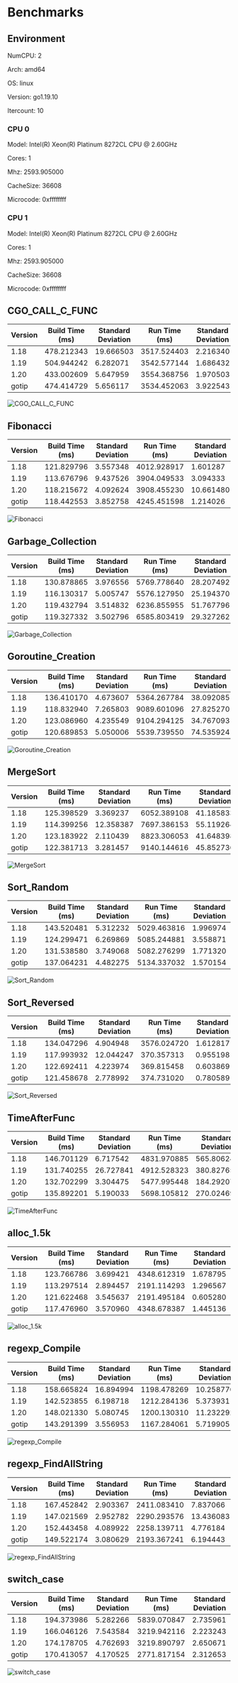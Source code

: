 # Benchmarks

## Environment

NumCPU: 2

Arch: amd64

OS: linux

Version: go1.19.10

Itercount: 10

### CPU 0

Model: Intel(R) Xeon(R) Platinum 8272CL CPU @ 2.60GHz

Cores: 1

Mhz: 2593.905000

CacheSize: 36608

Microcode: 0xffffffff

### CPU 1

Model: Intel(R) Xeon(R) Platinum 8272CL CPU @ 2.60GHz

Cores: 1

Mhz: 2593.905000

CacheSize: 36608

Microcode: 0xffffffff

## CGO_CALL_C_FUNC

| Version | Build Time (ms) | Standard Deviation | Run Time (ms) | Standard Deviation |
| ------ | ------ | ------ | ------ | ------ |
| 1.18 | 478.212343 | 19.666503 | 3517.524403 | 2.216340 |
| 1.19 | 504.944242 | 6.282071 | 3542.577144 | 1.686432 |
| 1.20 | 433.002609 | 5.647959 | 3554.368756 | 1.970503 |
| gotip | 474.414729 | 5.656117 | 3534.452063 | 3.922543 |

![CGO_CALL_C_FUNC](./CGO_CALL_C_FUNC__1eb049ef6b.png)

## Fibonacci

| Version | Build Time (ms) | Standard Deviation | Run Time (ms) | Standard Deviation |
| ------ | ------ | ------ | ------ | ------ |
| 1.18 | 121.829796 | 3.557348 | 4012.928917 | 1.601287 |
| 1.19 | 113.676796 | 9.437526 | 3904.049533 | 3.094333 |
| 1.20 | 118.215672 | 4.092624 | 3908.455230 | 10.661480 |
| gotip | 118.442553 | 3.852758 | 4245.451598 | 1.214026 |

![Fibonacci](./Fibonacci__016be0f0bc.png)

## Garbage_Collection

| Version | Build Time (ms) | Standard Deviation | Run Time (ms) | Standard Deviation |
| ------ | ------ | ------ | ------ | ------ |
| 1.18 | 130.878865 | 3.976556 | 5769.778640 | 28.207492 |
| 1.19 | 116.130317 | 5.005747 | 5576.127950 | 25.194370 |
| 1.20 | 119.432794 | 3.514832 | 6236.855955 | 51.767796 |
| gotip | 119.327332 | 3.502796 | 6585.803419 | 29.327262 |

![Garbage_Collection](./Garbage_Collection__f27466590e.png)

## Goroutine_Creation

| Version | Build Time (ms) | Standard Deviation | Run Time (ms) | Standard Deviation |
| ------ | ------ | ------ | ------ | ------ |
| 1.18 | 136.410170 | 4.673607 | 5364.267784 | 38.092085 |
| 1.19 | 118.832940 | 7.265803 | 9089.601096 | 27.825270 |
| 1.20 | 123.086960 | 4.235549 | 9104.294125 | 34.767093 |
| gotip | 120.689853 | 5.050006 | 5539.739550 | 74.535924 |

![Goroutine_Creation](./Goroutine_Creation__c0773f341a.png)

## MergeSort

| Version | Build Time (ms) | Standard Deviation | Run Time (ms) | Standard Deviation |
| ------ | ------ | ------ | ------ | ------ |
| 1.18 | 125.398529 | 3.369237 | 6052.389108 | 41.185833 |
| 1.19 | 114.399256 | 12.358387 | 7697.386153 | 55.119264 |
| 1.20 | 123.183922 | 2.110439 | 8823.306053 | 41.648398 |
| gotip | 122.381713 | 3.281457 | 9140.144616 | 45.852736 |

![MergeSort](./MergeSort__619024e898.png)

## Sort_Random

| Version | Build Time (ms) | Standard Deviation | Run Time (ms) | Standard Deviation |
| ------ | ------ | ------ | ------ | ------ |
| 1.18 | 143.520481 | 5.312232 | 5029.463816 | 1.996974 |
| 1.19 | 124.299471 | 6.269869 | 5085.244881 | 3.558871 |
| 1.20 | 131.538580 | 3.749068 | 5082.276299 | 1.771320 |
| gotip | 137.064231 | 4.482275 | 5134.337032 | 1.570154 |

![Sort_Random](./Sort_Random__7a0a58c9e3.png)

## Sort_Reversed

| Version | Build Time (ms) | Standard Deviation | Run Time (ms) | Standard Deviation |
| ------ | ------ | ------ | ------ | ------ |
| 1.18 | 134.047296 | 4.904948 | 3576.024720 | 1.612817 |
| 1.19 | 117.993932 | 12.044247 | 370.357313 | 0.955198 |
| 1.20 | 122.692411 | 4.223974 | 369.815458 | 0.603869 |
| gotip | 121.458678 | 2.778992 | 374.731020 | 0.780589 |

![Sort_Reversed](./Sort_Reversed__4f239a2e28.png)

## TimeAfterFunc

| Version | Build Time (ms) | Standard Deviation | Run Time (ms) | Standard Deviation |
| ------ | ------ | ------ | ------ | ------ |
| 1.18 | 146.701129 | 6.717542 | 4831.970885 | 565.806245 |
| 1.19 | 131.740255 | 26.727841 | 4912.528323 | 380.827657 |
| 1.20 | 132.702299 | 3.304475 | 5477.995448 | 184.292077 |
| gotip | 135.892201 | 5.190033 | 5698.105812 | 270.024694 |

![TimeAfterFunc](./TimeAfterFunc__b4a2fe2bf5.png)

## alloc_1.5k

| Version | Build Time (ms) | Standard Deviation | Run Time (ms) | Standard Deviation |
| ------ | ------ | ------ | ------ | ------ |
| 1.18 | 123.766786 | 3.699421 | 4348.612319 | 1.678795 |
| 1.19 | 113.297514 | 2.894457 | 2191.114293 | 1.296567 |
| 1.20 | 121.622468 | 3.545637 | 2191.495184 | 0.605280 |
| gotip | 117.476960 | 3.570960 | 4348.678387 | 1.445136 |

![alloc_1.5k](./alloc_1.5k__78691b2f49.png)

## regexp_Compile

| Version | Build Time (ms) | Standard Deviation | Run Time (ms) | Standard Deviation |
| ------ | ------ | ------ | ------ | ------ |
| 1.18 | 158.665824 | 16.894994 | 1198.478269 | 10.258770 |
| 1.19 | 142.523855 | 6.198718 | 1212.284136 | 5.373931 |
| 1.20 | 148.021330 | 5.080745 | 1200.130310 | 11.232292 |
| gotip | 143.291399 | 3.556953 | 1167.284061 | 5.719905 |

![regexp_Compile](./regexp_Compile__b52c0e0ed5.png)

## regexp_FindAllString

| Version | Build Time (ms) | Standard Deviation | Run Time (ms) | Standard Deviation |
| ------ | ------ | ------ | ------ | ------ |
| 1.18 | 167.452842 | 2.903367 | 2411.083410 | 7.837066 |
| 1.19 | 147.021569 | 2.952782 | 2290.293576 | 13.436083 |
| 1.20 | 152.443458 | 4.089922 | 2258.139711 | 4.776184 |
| gotip | 149.522174 | 3.080629 | 2193.367241 | 6.194443 |

![regexp_FindAllString](./regexp_FindAllString__efbe67306d.png)

## switch_case

| Version | Build Time (ms) | Standard Deviation | Run Time (ms) | Standard Deviation |
| ------ | ------ | ------ | ------ | ------ |
| 1.18 | 194.373986 | 5.282266 | 5839.070847 | 2.735961 |
| 1.19 | 166.046126 | 7.543584 | 3219.942116 | 2.223243 |
| 1.20 | 174.178705 | 4.762693 | 3219.890797 | 2.650671 |
| gotip | 170.413057 | 4.170525 | 2771.817154 | 2.312653 |

![switch_case](./switch_case__725e73000e.png)

